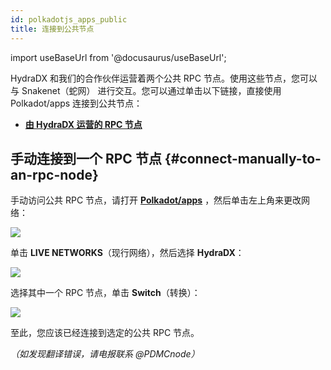 ```yaml
---
id: polkadotjs_apps_public 
title: 连接到公共节点
---
```


import useBaseUrl from '@docusaurus/useBaseUrl';

HydraDX 和我们的合作伙伴运营着两个公共 RPC 节点。使用这些节点，您可以与 Snakenet（蛇网） 进行交互。您可以通过单击以下链接，直接使用 Polkadot/apps 连接到公共节点：

* **[由 HydraDX 运营的 RPC 节点](https://polkadot.js.org/apps/?rpc=wss%253A%252F%252Frpc.hydradx.cloud#/explorer)**


## 手动连接到一个 RPC 节点 {#connect-manually-to-an-rpc-node}

手动访问公共 RPC 节点，请打开 **[Polkadot/apps](https://polkadot.js.org/apps/)** ，然后单击左上角来更改网络：

<div style={{textAlign: 'center'}}>
  <img src={useBaseUrl('/polkadotjs-apps/PolkadotJS-APPS-1.png')} />
</div>

单击 **LIVE NETWORKS**（现行网络），然后选择 **HydraDX**：

<div style={{textAlign: 'center'}}>
  <img src={useBaseUrl('/polkadotjs-apps/public-1.png')} />
</div>

选择其中一个 RPC 节点，单击 **Switch**（转换）：

<div style={{textAlign: 'center'}}>
  <img src={useBaseUrl('/polkadotjs-apps/public-2.png')} />
</div>

至此，您应该已经连接到选定的公共 RPC 节点。

*（如发现翻译错误，请电报联系 @PDMCnode）*
